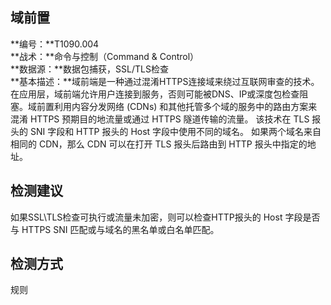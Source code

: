 ## 域前置  
**编号：**T1090.004  
**战术：**命令与控制（Command & Control）  
**数据源：**数据包捕获，SSL/TLS检查  
**基本描述：**域前端是一种通过混淆HTTPS连接域来绕过互联网审查的技术。在应用层，域前端允许用户连接到服务，否则可能被DNS、IP或深度包检查阻塞。域前置利用内容分发网络 (CDNs) 和其他托管多个域的服务中的路由方案来混淆 HTTPS 预期目的地流量或通过 HTTPS 隧道传输的流量。 该技术在 TLS 报头的 SNI 字段和 HTTP 报头的 Host 字段中使用不同的域名。 如果两个域名来自相同的 CDN，那么 CDN 可以在打开 TLS 报头后路由到 HTTP 报头中指定的地址。  
## 检测建议  
如果SSL\TLS检查可执行或流量未加密，则可以检查HTTP报头的 Host 字段是否与 HTTPS SNI 匹配或与域名的黑名单或白名单匹配。  
## 检测方式  
规则